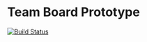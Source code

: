 # Team Board Prototype

[![Build Status](https://travis-ci.org/isuke/team-board-prot.svg)](https://travis-ci.org/isuke/team-board-prot)
